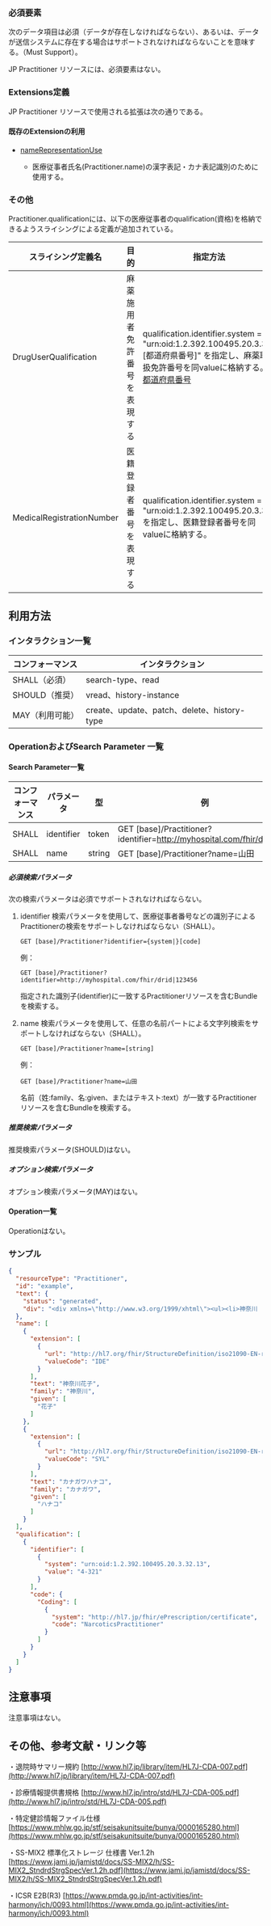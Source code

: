 
### 必須要素


次のデータ項目は必須（データが存在しなければならない）、あるいは、データが送信システムに存在する場合はサポートされなければならないことを意味する。（Must Support）。

JP Practitioner リソースには、必須要素はない。

  
### Extensions定義

JP Practitioner リソースで使用される拡張は次の通りである。

#### 既存のExtensionの利用

- [nameRepresentationUse](http://hl7.org/fhir/R4/extension-iso21090-en-representation.html)

  - 医療従事者氏名(Practitioner.name)の漢字表記・カナ表記識別のために使用する。

### その他

 Practitioner.qualificationには、以下の医療従事者のqualification(資格)を格納できるようスライシングによる定義が追加されている。

| スライシング定義名 | 目的 | 指定方法 |
| ---------------- | ---------------- | ---------------- |   
| DrugUserQualification | 麻薬施用者免許番号を表現する | qualification.identifier.system = "urn:oid:1.2.392.100495.20.3.32.[都道府県番号]" を指定し、麻薬取扱免許番号を同valueに格納する。<br> [都道府県番号](https://www.mhlw.go.jp/topics/2007/07/dl/tp0727-1d.pdf)  |
| MedicalRegistrationNumber | 医籍登録者番号を表現する | qualification.identifier.system = "urn:oid:1.2.392.100495.20.3.31" を指定し、医籍登録者番号を同valueに格納する。 |



## 利用方法

### インタラクション一覧


| コンフォーマンス | インタラクション                            |
| ---------------- | ------------------------------------------- |
| SHALL（必須）    | search-type、read                           |
| SHOULD（推奨）   | vread、history-instance                     |
| MAY（利用可能）  | create、update、patch、delete、history-type |



### OperationおよびSearch Parameter 一覧


#### Search Parameter一覧


| コンフォーマンス | パラメータ    | 型     | 例                                                           |
| ---------------- | ------------- | ------ | ------------------------------------------------------------ |
| SHALL            | identifier    | token  | GET [base]/Practitioner?identifier=http://myhospital.com/fhir/drid\|789 |
| SHALL            | name          | string | GET [base]/Practitioner?name=山田                            |


##### 必須検索パラメータ

次の検索パラメータは必須でサポートされなければならない。

1. identifier 検索パラメータを使用して、医療従事者番号などの識別子によるPractitionerの検索をサポートしなければならない（SHALL）。

   ```
   GET [base]/Practitioner?identifier={system|}[code]
   ```

   例：

   ```
   GET [base]/Practitioner?identifier=http://myhospital.com/fhir/drid|123456
   ```

   指定された識別子(identifier)に一致するPractitionerリソースを含むBundleを検索する。

   

2. name 検索パラメータを使用して、任意の名前パートによる文字列検索をサポートしなければならない（SHALL）。

   ```
   GET [base]/Practitioner?name=[string]
   ```

   例：

   ```
   GET [base]/Practitioner?name=山田
   ```

   名前（姓:family、名:given、またはテキスト:text）が一致するPractitionerリソースを含むBundleを検索する。

   

##### 推奨検索パラメータ

推奨検索パラメータ(SHOULD)はない。


##### オプション検索パラメータ 

オプション検索パラメータ(MAY)はない。

#### Operation一覧

Operationはない。

### サンプル

```JSON
{
  "resourceType": "Practitioner",
  "id": "example",
  "text": {
    "status": "generated",
    "div": "<div xmlns=\"http://www.w3.org/1999/xhtml\"><ul><li>神奈川　花子</li><li>カナガワ　ハナコ</li><li>麻薬施用者免許番号：4-321</li></ul></div>"
  },
  "name": [
    {
      "extension": [
        {
          "url": "http://hl7.org/fhir/StructureDefinition/iso21090-EN-representation",
          "valueCode": "IDE"
        }
      ],
      "text": "神奈川花子",
      "family": "神奈川",
      "given": [
        "花子"
      ]
    },
    {
      "extension": [
        {
          "url": "http://hl7.org/fhir/StructureDefinition/iso21090-EN-representation",
          "valueCode": "SYL"
        }
      ],
      "text": "カナガワハナコ",
      "family": "カナガワ",
      "given": [
        "ハナコ"
      ]
    }
  ],
  "qualification": [
    {
      "identifier": [
        {
          "system": "urn:oid:1.2.392.100495.20.3.32.13",
          "value": "4-321"
        }
      ],
      "code": {
        "Coding": [
          {
            "system": "http://hl7.jp/fhir/ePrescription/certificate",
            "code": "NarcoticsPractitioner"
          }
        ]
      }
    }
  ]
}
```



## 注意事項

注意事項はない。

## その他、参考文献・リンク等

・退院時サマリー規約
[http://www.hl7.jp/library/item/HL7J-CDA-007.pdf](http://www.hl7.jp/library/item/HL7J-CDA-007.pdf)

・診療情報提供書規格
[http://www.hl7.jp/intro/std/HL7J-CDA-005.pdf](http://www.hl7.jp/intro/std/HL7J-CDA-005.pdf)

・特定健診情報ファイル仕様
[https://www.mhlw.go.jp/stf/seisakunitsuite/bunya/0000165280.html](https://www.mhlw.go.jp/stf/seisakunitsuite/bunya/0000165280.html)

・SS-MIX2 標準化ストレージ 仕様書 Ver.1.2h
[https://www.jami.jp/jamistd/docs/SS-MIX2/h/SS-MIX2_StndrdStrgSpecVer.1.2h.pdf](https://www.jami.jp/jamistd/docs/SS-MIX2/h/SS-MIX2_StndrdStrgSpecVer.1.2h.pdf)

・ICSR E2B(R3)
[https://www.pmda.go.jp/int-activities/int-harmony/ich/0093.html](https://www.pmda.go.jp/int-activities/int-harmony/ich/0093.html)



